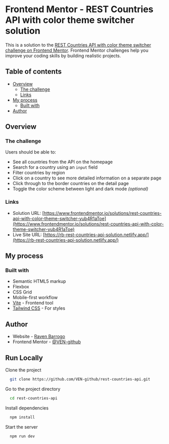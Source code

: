 # Frontend Mentor - REST Countries API with color theme switcher solution

This is a solution to the [REST Countries API with color theme switcher challenge on Frontend Mentor](https://www.frontendmentor.io/challenges/rest-countries-api-with-color-theme-switcher-5cacc469fec04111f7b848ca). Frontend Mentor challenges help you improve your coding skills by building realistic projects.

## Table of contents

- [Overview](#overview)
  - [The challenge](#the-challenge)
  - [Links](#links)
- [My process](#my-process)
  - [Built with](#built-with)
- [Author](#author)

## Overview

### The challenge

Users should be able to:

- See all countries from the API on the homepage
- Search for a country using an `input` field
- Filter countries by region
- Click on a country to see more detailed information on a separate page
- Click through to the border countries on the detail page
- Toggle the color scheme between light and dark mode _(optional)_

### Links

- Solution URL: [https://www.frontendmentor.io/solutions/rest-countries-api-with-color-theme-switcher-yub4R1aToe](https://www.frontendmentor.io/solutions/rest-countries-api-with-color-theme-switcher-yub4R1aToe)
- Live Site URL: [https://rb-rest-countries-api-solution.netlify.app/](https://rb-rest-countries-api-solution.netlify.app/)

## My process

### Built with

- Semantic HTML5 markup
- Flexbox
- CSS Grid
- Mobile-first workflow
- [Vite](https://vitejs.dev/) - Frontend tool
- [Tailwind CSS](https://tailwindcss.com/) - For styles

## Author

- Website - [Raven Barrogo](https://ravenbarrogo.me/)
- Frontend Mentor - [@VEN-github](https://www.frontendmentor.io/profile/VEN-github)

## Run Locally

Clone the project

```bash
  git clone https://github.com/VEN-github/rest-countries-api.git
```

Go to the project directory

```bash
  cd rest-countries-api
```

Install dependencies

```bash
  npm install
```

Start the server

```bash
  npm run dev
```
